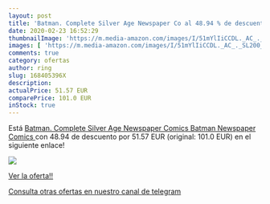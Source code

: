 ```yaml
---
layout: post
title: 'Batman. Complete Silver Age Newspaper Co al 48.94 % de descuento'
date: 2020-02-23 16:52:29
thumbnailImage: 'https://m.media-amazon.com/images/I/51mYlIiCCDL._AC_._SL200_.jpg'
images: [ 'https://m.media-amazon.com/images/I/51mYlIiCCDL._AC_._SL200_.jpg' ]
comments: true
category: ofertas
author: ring
slug: 168405396X
description:
actualPrice: 51.57 EUR
comparePrice: 101.0 EUR
inStock: true
---
```


Está [Batman. Complete Silver Age Newspaper Comics  Batman Newspaper Comics ](https://www.amazon.com/dp/168405396X/?tag=redken08-20) con 48.94 de descuento por 51.57 EUR (original: 101.0 EUR) en el siguiente enlace!

[![](https://m.media-amazon.com/images/I/51mYlIiCCDL._AC_._SL200_.jpg)](https://www.amazon.com/dp/168405396X/?tag=redken08-20)

[Ver la oferta!!](https://www.amazon.com/dp/168405396X/?tag=redken08-20)

[Consulta otras ofertas en nuestro canal de telegram](https://t.me/s/ofertas25)
